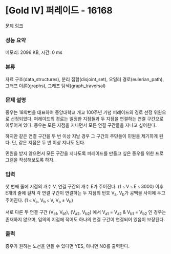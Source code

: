 # [Gold IV] 퍼레이드 - 16168 

[문제 링크](https://www.acmicpc.net/problem/16168) 

### 성능 요약

메모리: 2096 KB, 시간: 0 ms

### 분류

자료 구조(data_structures), 분리 집합(disjoint_set), 오일러 경로(eulerian_path), 그래프 이론(graphs), 그래프 탐색(graph_traversal)

### 문제 설명

<p>종우는 18학번을 대표하여 중앙대학교 개교 100주년 기념 퍼레이드의 경로 선정 위원으로 선정되었다. 퍼레이드의 경로는 일정한 지점들과 두 지점을 연결하는 연결 구간으로 이루어져 있다. 종우는 모든 지점을 지나면서 모든 연결 구간들을 지나고 싶어한다.</p>

<p>하지만 같은 연결 구간을 두 번 이상 지날 경우 그 구간의 주민들이 민원을 제기하게 된다. 단, 같은 지점은 두 번 이상 지나도 된다.</p>

<p>민원을 받지 않으면서 모든 구간을 지나도록 퍼레이드를 만들고 싶은 종우를 위한 프로그램을 작성해보도록 하자.</p>

### 입력 

 <p>첫 번째 줄에 지점의 개수 V, 연결 구간의 개수 E가 주어진다. (1 <span style="font-size:10.0pt"><span style="font-family:나눔고딕"><span style="color:black"><span style="language:en-US">≤ </span></span></span></span>V <span style="font-size:10.0pt"><span style="font-family:나눔고딕"><span style="color:black"><span style="language:en-US">≤ </span></span></span></span>E <span style="font-size:10.0pt"><span style="font-family:나눔고딕"><span style="color:black"><span style="language:en-US">≤ </span></span></span></span>3000) 이후 E개의 줄에 걸쳐 각 연결 구간이 연결하는 두 지점의 번호 V<sub>a</sub>, V<sub>b</sub>가 공백을 사이에 두고 주어진다. (1 <span style="font-size:10.0pt"><span style="font-family:나눔고딕"><span style="color:black"><span style="language:en-US">≤ </span></span></span></span>V<sub>a</sub>, V<sub>b</sub> <span style="font-size:10.0pt"><span style="font-family:나눔고딕"><span style="color:black"><span style="language:en-US">≤ </span></span></span></span>V, V<sub>a</sub> <span style="font-size:10pt"><span style="line-height:115%"><span style="font-family:"맑은 고딕"">≠</span></span></span> V<sub>b</sub>)</p>

<p>서로 다른 두 연결 구간 (V<sub>a1</sub>, V<sub>b1</sub>), (V<sub>a2</sub>, V<sub>b2</sub>) 에서 V<sub>a1</sub> = V<sub>a2</sub> & V<sub>b1</sub> = V<sub>b2</sub> 인 경우는 존재하지 않으며, 임의의 지점에 적어도 하나의 연결 구간이 연결되어 있음이 보장된다.</p>

### 출력 

 <p>종우가 원하는 노선을 만들 수 있다면 YES, 아니면 NO를 출력한다.</p>

